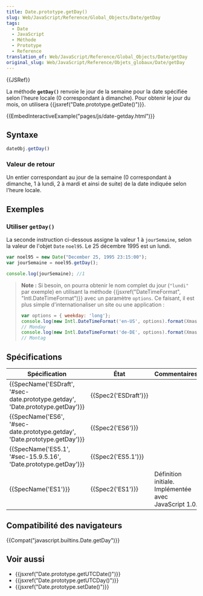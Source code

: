 ```yaml
---
title: Date.prototype.getDay()
slug: Web/JavaScript/Reference/Global_Objects/Date/getDay
tags:
  - Date
  - JavaScript
  - Méthode
  - Prototype
  - Reference
translation_of: Web/JavaScript/Reference/Global_Objects/Date/getDay
original_slug: Web/JavaScript/Reference/Objets_globaux/Date/getDay
---
```

{{JSRef}}

La méthode **`getDay()`** renvoie le jour de la semaine pour la date spécifiée selon l'heure locale (0 correspondant à dimanche). Pour obtenir le jour du mois, on utilisera {{jsxref("Date.prototype.getDate()")}}.

{{EmbedInteractiveExample("pages/js/date-getday.html")}}

## Syntaxe

```js
dateObj.getDay()
```

### Valeur de retour

Un entier correspondant au jour de la semaine (0 correspondant à dimanche, 1 à lundi, 2 à mardi et ainsi de suite) de la date indiquée selon l'heure locale.

## Exemples

### Utiliser `getDay()`

La seconde instruction ci-dessous assigne la valeur 1 à `jourSemaine`, selon la valeur de l'objet `Date` `noel95`. Le 25 décembre 1995 est un lundi.

```js
var noel95 = new Date("December 25, 1995 23:15:00");
var jourSemaine = noel95.getDay();

console.log(jourSemaine); //1
```

> **Note :** Si besoin, on pourra obtenir le nom complet du jour (`"lundi"` par exemple) en utilisant la méthode {{jsxref("DateTimeFormat", "Intl.DateTimeFormat")}} avec un paramètre `options`. Ce faisant, il est plus simple d'internationaliser un site ou une application :
>
> ```js
> var options = { weekday: 'long'};
> console.log(new Intl.DateTimeFormat('en-US', options).format(Xmas95));
> // Monday
> console.log(new Intl.DateTimeFormat('de-DE', options).format(Xmas95));
> // Montag
> ```

## Spécifications

| Spécification                                                                                            | État                         | Commentaires                                          |
| -------------------------------------------------------------------------------------------------------- | ---------------------------- | ----------------------------------------------------- |
| {{SpecName('ESDraft', '#sec-date.prototype.getday', 'Date.prototype.getDay')}} | {{Spec2('ESDraft')}} |                                                       |
| {{SpecName('ES6', '#sec-date.prototype.getday', 'Date.prototype.getDay')}}     | {{Spec2('ES6')}}         |                                                       |
| {{SpecName('ES5.1', '#sec-15.9.5.16', 'Date.prototype.getDay')}}                     | {{Spec2('ES5.1')}}     |                                                       |
| {{SpecName('ES1')}}                                                                                 | {{Spec2('ES1')}}         | Définition initiale. Implémentée avec JavaScript 1.0. |

## Compatibilité des navigateurs

{{Compat("javascript.builtins.Date.getDay")}}

## Voir aussi

- {{jsxref("Date.prototype.getUTCDate()")}}
- {{jsxref("Date.prototype.getUTCDay()")}}
- {{jsxref("Date.prototype.setDate()")}}
